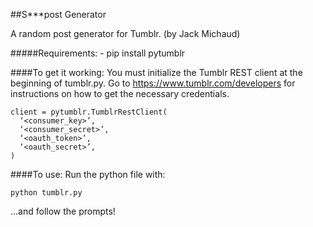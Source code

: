 ##S***post Generator

A random post generator for Tumblr.
(by Jack Michaud)

#####Requirements:
    - pip install pytumblr

####To get it working:
You must initialize the Tumblr REST client at the beginning of tumblr.py. 
Go to https://www.tumblr.com/developers for instructions on how to get the necessary credentials.

```
client = pytumblr.TumblrRestClient(
  ‘<consumer_key>’,
  ‘<consumer_secret>’,
  ‘<oauth_token>’,
  ‘<oauth_secret>’,
)
```
####To use:
Run the python file with:
```
python tumblr.py
```
...and follow the prompts!
